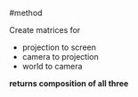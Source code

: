 #method 

Create matrices for
- projection to screen
- camera to projection
- world to camera

**returns composition of all three**